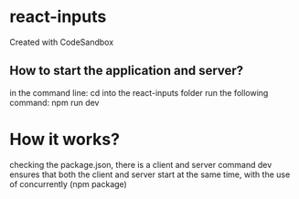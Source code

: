 # react-inputs
Created with CodeSandbox

## How to start the application and server?
in the command line:
    cd into the react-inputs folder
    run the following command: npm run dev

# How it works?
checking the package.json, there is a client and server command
dev ensures that both the client and server start at the same time, with the use of concurrently (npm package)

